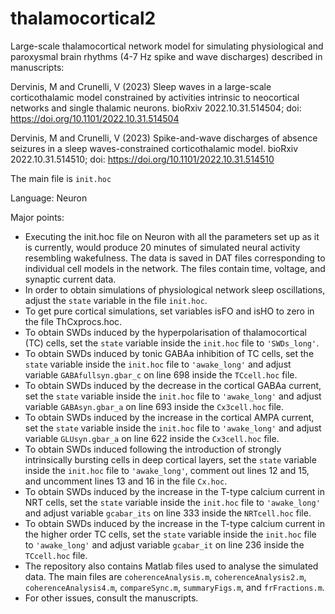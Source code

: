 # thalamocortical2
Large-scale thalamocortical network model for simulating physiological and paroxysmal brain rhythms (4-7 Hz spike and wave discharges) described in manuscripts:

Dervinis, M and Crunelli, V (2023) Sleep waves in a large-scale corticothalamic model constrained by activities intrinsic to neocortical networks and single thalamic neurons. bioRxiv 2022.10.31.514504; doi: https://doi.org/10.1101/2022.10.31.514504

Dervinis, M and Crunelli, V (2023) Spike-and-wave discharges of absence seizures in a sleep waves-constrained corticothalamic model. bioRxiv 2022.10.31.514510; doi: https://doi.org/10.1101/2022.10.31.514510

The main file is ```init.hoc```

Language: Neuron

Major points:
- Executing the init.hoc file on Neuron with all the parameters set up as it is currently, would produce 20 minutes of simulated neural activity resembling wakefulness. The data is saved in DAT files corresponding to individual cell models in the network. The files contain time, voltage, and synaptic current data.
- In order to obtain simulations of physiological network sleep oscillations, adjust the ```state``` variable in the file ```init.hoc```.
- To get pure cortical simulations, set variables isFO and isHO to zero in the file ThCxprocs.hoc.
- To obtain SWDs induced by the hyperpolarisation of thalamocortical (TC) cells, set the ```state``` variable inside the ```init.hoc``` file to ```'SWDs_long'```.
- To obtain SWDs induced by tonic GABAa inhibition of TC cells, set the ```state``` variable inside the ```init.hoc``` file to ```'awake_long'``` and adjust variable ```GABAfullsyn.gbar_c``` on line 698 inside the ```TCcell.hoc``` file.
- To obtain SWDs induced by the decrease in the cortical GABAa current, set the ```state``` variable inside the ```init.hoc``` file to ```'awake_long'``` and adjust variable ```GABAsyn.gbar_a``` on line 693 inside the ```Cx3cell.hoc``` file.
- To obtain SWDs induced by the increase in the cortical AMPA current, set the ```state``` variable inside the ```init.hoc``` file to ```'awake_long'``` and adjust variable ```GLUsyn.gbar_a``` on line 622 inside the ```Cx3cell.hoc``` file.
- To obtain SWDs induced following the introduction of strongly intrinsically bursting cells in deep cortical layers, set the ```state``` variable inside the ```init.hoc``` file to ```'awake_long'```, comment out lines 12 and 15, and uncomment lines 13 and 16 in the file ```Cx.hoc```.
- To obtain SWDs induced by the increase in the T-type calcium current in NRT cells, set the ```state``` variable inside the ```init.hoc``` file to ```'awake_long'``` and adjust variable ```gcabar_its``` on line 333 inside the ```NRTcell.hoc``` file.
- To obtain SWDs induced by the increase in the T-type calcium current in the higher order TC cells, set the ```state``` variable inside the ```init.hoc``` file to ```'awake_long'``` and adjust variable ```gcabar_it``` on line 236 inside the ```TCcell.hoc``` file.
- The repository also contains Matlab files used to analyse the simulated data. The main files are ```coherenceAnalysis.m```, ```coherenceAnalysis2.m```, ```coherenceAnalysis4.m```, ```compareSync.m```, ```summaryFigs.m```, and ```frFractions.m```.
- For other issues, consult the manuscripts.
